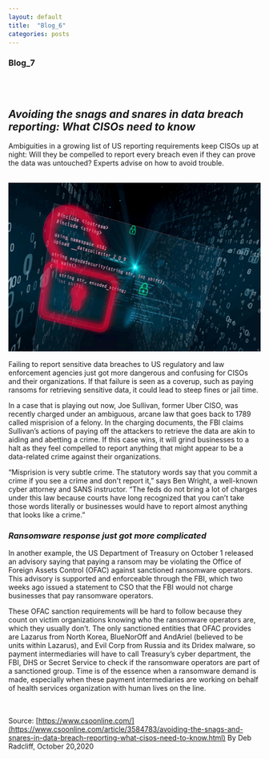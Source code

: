 ```yaml
---
layout: default
title:  "Blog_6"
categories: posts
---
```


### Blog_7
<br><br>

## *Avoiding the snags and snares in data breach reporting: What CISOs need to know*<br>

Ambiguities in a growing list of US reporting requirements keep CISOs up at night: Will they be compelled to report every breach even if they can prove the data was untouched? Experts advise on how to avoid trouble.<br><br>

![image](https://raw.githubusercontent.com/sevakZ/sevakZ.github.io/master/docs/_image/blog7.jpg)

Failing to report sensitive data breaches to US regulatory and law enforcement agencies just got more dangerous and confusing for CISOs and their organizations. If that failure is seen as a coverup, such as paying ransoms for retrieving sensitive data, it could lead to steep fines or jail time.

In a case that is playing out now, Joe Sullivan, former Uber CISO, was recently charged under an ambiguous, arcane law that goes back to 1789 called misprision of a felony. In the charging documents, the FBI claims Sullivan’s actions of paying off the attackers to retrieve the data are akin to aiding and abetting a crime. If this case wins, it will grind businesses to a halt as they feel compelled to report anything that might appear to be a data-related crime against their organizations.

“Misprision is very subtle crime. The statutory words say that you commit a crime if you see a crime and don't report it,” says Ben Wright, a well-known cyber attorney and SANS instructor. “The feds do not bring a lot of charges under this law because courts have long recognized that you can’t take those words literally or businesses would have to report almost anything that looks like a crime.”

### *Ransomware response just got more complicated*
In another example, the US Department of Treasury on October 1 released an advisory saying that paying a ransom may be violating the Office of Foreign Assets Control (OFAC) against sanctioned ransomware operators. This advisory is supported and enforceable through the FBI, which two weeks ago issued a statement to CSO that the FBI would not charge businesses that pay ransomware operators.

These OFAC sanction requirements will be hard to follow because they count on victim organizations knowing who the ransomware operators are, which they usually don’t. The only sanctioned entities that OFAC provides are Lazarus from North Korea, BlueNorOff and AndAriel (believed to be units within Lazarus), and Evil Corp from Russia and its Dridex malware, so payment intermediaries will have to call Treasury’s cyber department, the FBI, DHS or Secret Service to check if the ransomware operators are part of a sanctioned group. Time is of the essence when a ransomware demand is made, especially when these payment intermediaries are working on behalf of health services organization with human lives on the line.

<br><br> Source: [https://www.csoonline.com/](https://www.csoonline.com/article/3584783/avoiding-the-snags-and-snares-in-data-breach-reporting-what-cisos-need-to-know.html) By Deb Radcliff, October 20,2020
